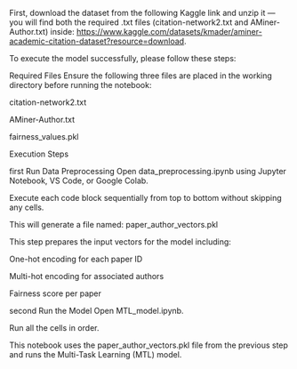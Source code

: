 First, download the dataset from the following Kaggle link and unzip it — you will find both the required .txt files (citation-network2.txt and AMiner-Author.txt) inside: https://www.kaggle.com/datasets/kmader/aminer-academic-citation-dataset?resource=download.

To execute the model successfully, please follow these steps:

Required Files
Ensure the following three files are placed in the working directory before running the notebook:

citation-network2.txt

AMiner-Author.txt

fairness_values.pkl

Execution Steps

first
Run Data Preprocessing
Open data_preprocessing.ipynb using Jupyter Notebook, VS Code, or Google Colab.

Execute each code block sequentially from top to bottom without skipping any cells.

This will generate a file named:
paper_author_vectors.pkl

This step prepares the input vectors for the model including:

One-hot encoding for each paper ID

Multi-hot encoding for associated authors

Fairness score per paper

second
Run the Model
Open MTL_model.ipynb.

Run all the cells in order.

This notebook uses the paper_author_vectors.pkl file from the previous step and runs the Multi-Task Learning (MTL) model.
